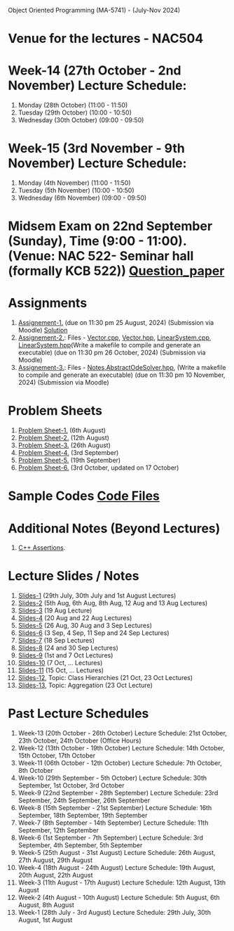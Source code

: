 Object Oriented Programming (MA-5741) - (July-Nov 2024)
# Venue for the lectures - NAC504

# Week-14 (27th October - 2nd November) Lecture Schedule:
1. Monday (28th October) (11:00 - 11:50)
2. Tuesday (29th October) (10:00 - 10:50)
3. Wednesday (30th October) (09:00 - 09:50)
   
# Week-15 (3rd November - 9th November) Lecture Schedule:
1. Monday (4th November) (11:00 - 11:50)
2. Tuesday (5th November) (10:00 - 10:50)
3. Wednesday (6th November) (09:00 - 09:50)


# Midsem Exam on 22nd September (Sunday), Time (9:00 - 11:00). (Venue: NAC 522- Seminar hall (formally KCB 522)) [Question_paper](OOP_August_2024/midterm.pdf)

# Assignments
1. [Assignement-1.](OOP_August_2024/assignement_1.pdf) (due on 11:30 pm 25 August, 2024) (Submission via Moodle) [Solution](ex_Codes/assngmnt-1_sol.cpp)
2. [Assignement-2.](OOP_August_2024/assignement_2.pdf): Files - [Vector.cpp](OOP_August_2024/Vector.cpp), [Vector.hpp](OOP_August_2024/Vector.hpp), [LinearSystem.cpp](OOP_August_2024/LinearSystem.cpp), [LinearSystem.hpp](OOP_August_2024/LinearSystem.hpp)(Write a makefile to compile and generate an executable) (due on 11:30 pm 26 October, 2024) (Submission via Moodle)
3. [Assignement-3.](OOP_August_2024/assignement_3.pdf): Files - [Notes](OOP_August_2024/abst_ode.pdf),[AbstractOdeSolver.hpp](OOP_August_2024/AbstractOdeSolver.hpp), (Write a makefile to compile and generate an executable) (due on 11:30 pm 10 November, 2024) (Submission via Moodle) 

# Problem Sheets
1. [Problem Sheet-1.](OOP_August_2024/problem_sheet-1.pdf) (6th August)
2. [Problem Sheet-2.](OOP_August_2024/problem_sheet-2.pdf) (12th August)
3. [Problem Sheet-3.](OOP_August_2024/problem_sheet-3.pdf) (26th August)
4. [Problem Sheet-4.](OOP_August_2024/problem_sheet-4.pdf) (3rd September)
5. [Problem Sheet-5.](OOP_August_2024/problem_sheet-5.pdf) (19th September)
6. [Problem Sheet-6.](OOP_August_2024/problem_sheet-6.pdf) (3rd October, updated on 17 October)

# Sample Codes [Code Files](example-codes.md)

# Additional Notes (Beyond Lectures)
1. [C++ Assertions](OOP_August_2024/assertions.pdf). 
   
# Lecture Slides / Notes
1. [Slides-1](OOP_August_2024/Slides-1.pdf) (29th July, 30th July and 1st August Lectures)
2. [Slides-2](OOP_August_2024/Slides-2.pdf) (5th Aug, 6th Aug, 8th Aug, 12 Aug and 13 Aug Lectures)
3. [Slides-3](OOP_August_2024/Slides-3.pdf) (19 Aug Lecture)
4. [Slides-4](OOP_August_2024/Slides-4.pdf) (20 Aug and 22 Aug Lectures)
5. [Slides-5](OOP_August_2024/Slides-5.pdf) (26 Aug, 30 Aug and 3 Sep Lectures)
6. [Slides-6](OOP_August_2024/Slides-6.pdf) (3 Sep, 4 Sep, 11 Sep and 24 Sep Lectures)
7. [Slides-7](OOP_August_2024/Slides-7.pdf) (18 Sep Lectures)
8. [Slides-8](OOP_August_2024/Slides-8.pdf) (24 and 30 Sep Lectures)
9. [Slides-9](OOP_August_2024/Slides-9.pdf) (1st and 7 Oct Lectures)
10. [Slides-10](OOP_August_2024/Slides-10.pdf) (7 Oct, ... Lectures)
11. [Slides-11](OOP_August_2024/Slides-11.pdf) (15 Oct, ... Lectures)
12. [Slides-12](OOP_August_2024/Slides-12.pdf), Topic: Class Hierarchies (21 Oct, 23 Oct Lectures)
13. [Slides-13](OOP_August_2024/Slides-13.pdf), Topic: Aggregation (23 Oct Lecture)


# Past Lecture Schedules

1. Week-13 (20th October - 26th October) Lecture Schedule: 21st October, 23th October, 24th October (Office Hours)
2. Week-12 (13th October - 19th October) Lecture Schedule: 14th October, 15th October, 17th October
3. Week-11 (06th October - 12th October) Lecture Schedule: 7th October, 8th October
4. Week-10 (29th September - 5th October) Lecture Schedule: 30th September, 1st October, 3rd October
5. Week-9 (22nd September - 28th September) Lecture Schedule: 23rd September, 24th September, 26th September
6. Week-8 (15th September - 21st September) Lecture Schedule: 16th September, 18th September, 19th September
7. Week-7 (8th September - 14th September) Lecture Schedule: 11th September, 12th September
8. Week-6 (1st September - 7th September) Lecture Schedule: 3rd September, 4th September, 5th September
9. Week-5 (25th August - 31st August) Lecture Schedule: 26th August, 27th August, 29th August
10. Week-4 (18th August - 24th August) Lecture Schedule: 19th August, 20th August, 22th August
11. Week-3 (11th August - 17th August) Lecture Schedule: 12th August, 13th August
12. Week-2 (4th August - 10th August) Lecture Schedule: 5th August, 6th August, 8th August
13. Week-1 (28th July - 3rd August) Lecture Schedule: 29th July, 30th August, 1st August
